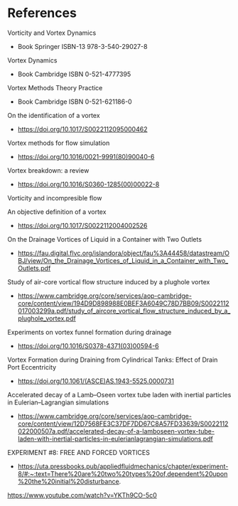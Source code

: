 # References

Vorticity and Vortex Dynamics
- Book Springer	ISBN-13	978-3-540-29027-8

Vortex Dynamics
- Book Cambridge ISBN 0-521-4777395

Vortex Methods Theory Practice 
- Book Cambridge ISBN 0-521-621186-0

On the identification of a vortex
- https://doi.org/10.1017/S0022112095000462

Vortex methods for flow simulation
- https://doi.org/10.1016/0021-9991(80)90040-6

Vortex breakdown: a review
- https://doi.org/10.1016/S0360-1285(00)00022-8

Vorticity and incompresible flow 

An objective definition of a vortex
- https://doi.org/10.1017/S0022112004002526

On the Drainage Vortices of Liquid in a Container with Two Outlets
- https://fau.digital.flvc.org/islandora/object/fau%3A44458/datastream/OBJ/view/On_the_Drainage_Vortices_of_Liquid_in_a_Container_with_Two_Outlets.pdf


Study of air-core vortical flow structure induced by a plughole vortex
- https://www.cambridge.org/core/services/aop-cambridge-core/content/view/194D9D898988E0BEF3A6049C78D7BB09/S0022112017003299a.pdf/study_of_aircore_vortical_flow_structure_induced_by_a_plughole_vortex.pdf


Experiments on vortex funnel formation during drainage
- https://doi.org/10.1016/S0378-4371(03)00594-6


Vortex Formation during Draining from Cylindrical Tanks: Effect of Drain Port Eccentricity
- https://doi.org/10.1061/(ASCE)AS.1943-5525.0000731

Accelerated decay of a Lamb–Oseen vortex tube laden with inertial particles in Eulerian–Lagrangian simulations
- https://www.cambridge.org/core/services/aop-cambridge-core/content/view/12D7568FE3C37DF7DD67C8A57FD33639/S0022112022000507a.pdf/accelerated-decay-of-a-lamboseen-vortex-tube-laden-with-inertial-particles-in-eulerianlagrangian-simulations.pdf

EXPERIMENT #8: FREE AND FORCED VORTICES
- https://uta.pressbooks.pub/appliedfluidmechanics/chapter/experiment-8/#:~:text=There%20are%20two%20types%20of,dependent%20upon%20the%20initial%20disturbance.

https://www.youtube.com/watch?v=YKTh9CO-5c0

